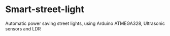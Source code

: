 # Smart-street-light
Automatic power saving street lights, using Arduino ATMEGA328, Ultrasonic sensors and LDR
